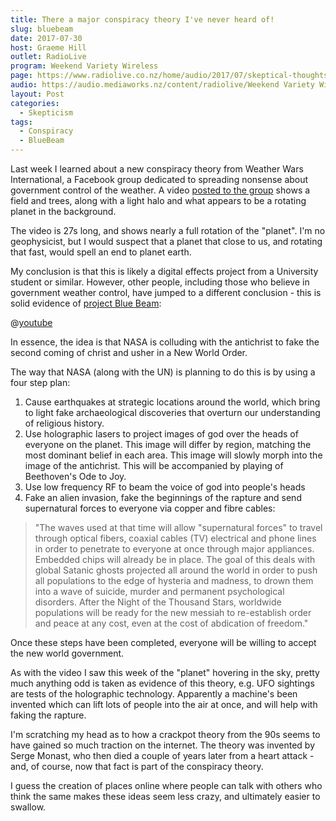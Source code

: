 ```yaml
---
title: There a major conspiracy theory I've never heard of!
slug: bluebeam
date: 2017-07-30
host: Graeme Hill
outlet: RadioLive
program: Weekend Variety Wireless
page: https://www.radiolive.co.nz/home/audio/2017/07/skeptical-thoughts-with-mark-honeychurch0.html
audio: https://audio.mediaworks.nz/content/radiolive/Weekend Variety Wireless/July 17/30_07_17_Skeptical.mp3
layout: Post
categories:
  - Skepticism
tags:
  - Conspiracy
  - BlueBeam
---
```


Last week I learned about a new conspiracy theory from Weather Wars International, a Facebook group dedicated to spreading nonsense about government control of the weather. A video [posted to the group](https://www.facebook.com/groups/1310150419018802/permalink/1666810930019414/) shows a field and trees, along with a light halo and what appears to be a rotating planet in the background.

<!-- more -->

The video is 27s long, and shows nearly a full rotation of the "planet". I'm no geophysicist, but I would suspect that a planet that close to us, and rotating that fast, would spell an end to planet earth.

My conclusion is that this is likely a digital effects project from a University student or similar. However, other people, including those who believe in government weather control, have jumped to a different conclusion - this is solid evidence of [project Blue Beam](http://rationalwiki.org/wiki/Project_Blue_Beam):

@[youtube](https://youtu.be/ZZymJN642BI?t=25s)

In essence, the idea is that NASA is colluding with the antichrist to fake the second coming of christ and usher in a New World Order.

The way that NASA (along with the UN) is planning to do this is by using a four step plan:

1. Cause earthquakes at strategic locations around the world, which bring to light fake archaeological discoveries that overturn our understanding of religious history.
2. Use holographic lasers to project images of god over the heads of everyone on the planet. This image will differ by region, matching the most dominant belief in each area. This image will slowly morph into the image of the antichrist. This will be accompanied by playing of Beethoven's Ode to Joy.
3. Use low frequency RF to beam the voice of god into people's heads
4. Fake an alien invasion, fake the beginnings of the rapture and send supernatural forces to everyone via copper and fibre cables:

> "The waves used at that time will allow "supernatural forces" to travel through optical fibers, coaxial cables (TV) electrical and phone lines in order to penetrate to everyone at once through major appliances. Embedded chips will already be in place. The goal of this deals with global Satanic ghosts projected all around the world in order to push all populations to the edge of hysteria and madness, to drown them into a wave of suicide, murder and permanent psychological disorders. After the Night of the Thousand Stars, worldwide populations will be ready for the new messiah to re-establish order and peace at any cost, even at the cost of abdication of freedom."

Once these steps have been completed, everyone will be willing to accept the new world government.

As with the video I saw this week of the "planet" hovering in the sky, pretty much anything odd is taken as evidence of this theory, e.g. UFO sightings are tests of the holographic technology. Apparently a machine's been invented which can lift lots of people into the air at once, and will help with faking the rapture.

I'm scratching my head as to how a crackpot theory from the 90s seems to have gained so much traction on the internet. The theory was invented by Serge Monast, who then died a couple of years later from a heart attack - and, of course, now that fact is part of the conspiracy theory.

I guess the creation of places online where people can talk with others who think the same makes these ideas seem less crazy, and ultimately easier to swallow.
